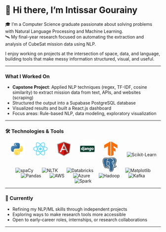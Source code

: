 # 👋 Hi there, I’m Intissar Gourainy

🎓 I’m a Computer Science graduate passionate about solving problems with Natural Language Processing and Machine Learning.  
🛰️ My final-year research focused on automating the extraction and analysis of CubeSat mission data using NLP.

I enjoy working on projects at the intersection of space, data, and language, building tools that make messy information structured, visual, and useful.

---

###  What I Worked On

- **Capstone Project**: Applied NLP techniques (regex, TF-IDF, cosine similarity) to extract mission data from text, APIs, and websites (scraping)  
- Structured the output into a Supabase PostgreSQL database  
- Visualized results and built a React.js dashboard  
- Focus areas: Rule-based NLP, data modeling, exploratory visualization

---
### 🛠️ Technologies & Tools

<p align="center">

<img alt="Python" src="https://raw.githubusercontent.com/devicons/devicon/master/icons/python/python-original.svg" width="48" height="48" style="margin: 0 12px;" />
<img alt="React" src="https://raw.githubusercontent.com/devicons/devicon/master/icons/react/react-original.svg" width="48" height="48" style="margin: 0 12px;" />
<img alt="Angular" src="https://raw.githubusercontent.com/devicons/devicon/master/icons/angularjs/angularjs-original.svg" width="48" height="48" style="margin: 0 12px;" />
<img alt="Django" src="https://raw.githubusercontent.com/devicons/devicon/master/icons/django/django-original.svg" width="48" height="48" style="margin: 0 12px;" />
<img alt="TensorFlow" src="https://raw.githubusercontent.com/devicons/devicon/master/icons/tensorflow/tensorflow-original.svg" width="48" height="48" style="margin: 0 12px;" />
<img alt="Scikit-Learn" src="https://raw.githubusercontent.com/devicons/devicon/master/icons/scikit-learn/scikit-learn-original.svg" width="48" height="48" style="margin: 0 12px;" />
<img alt="spaCy" src="https://upload.wikimedia.org/wikipedia/commons/0/0a/SpaCy_logo.svg" width="48" height="48" style="margin: 0 12px;" />
<img alt="NLTK" src="https://upload.wikimedia.org/wikipedia/commons/6/6b/Nltk_logo.svg" width="48" height="48" style="margin: 0 12px;" />
<img alt="Databricks" src="https://databricks.com/wp-content/uploads/2021/07/Databricks-logo-horizontal.svg" width="100" height="30" style="margin: 0 12px;" />
<img alt="PostgreSQL" src="https://raw.githubusercontent.com/devicons/devicon/master/icons/postgresql/postgresql-original.svg" width="48" height="48" style="margin: 0 12px;" />
<img alt="Matplotlib" src="https://matplotlib.org/_static/logo2_compressed.svg" width="48" height="48" style="margin: 0 12px;" />
<img alt="Pandas" src="https://pandas.pydata.org/static/img/pandas_mark.svg" width="48" height="48" style="margin: 0 12px;" />
<img alt="AWS" src="https://a0.awsstatic.com/libra-css/images/logos/aws_logo_smile_1200x630.png" width="48" height="48" style="margin: 0 12px;" />
<img alt="Azure" src="https://upload.wikimedia.org/wikipedia/commons/a/a8/Microsoft_Azure_Logo.svg" width="48" height="48" style="margin: 0 12px;" />
<img alt="Hadoop" src="https://hadoop.apache.org/images/hadoop-logo.png" width="48" height="48" style="margin: 0 12px;" />
<img alt="Kafka" src="https://kafka.apache.org/images/logo.svg" width="48" height="48" style="margin: 0 12px;" />
<img alt="Spark" src="https://spark.apache.org/images/spark-logo-trademark.png" width="48" height="48" style="margin: 0 12px;" />

</p>





---

### 🌱 Currently

- Refining my NLP/ML skills through independent projects  
- Exploring ways to make research tools more accessible  
- Open to early-career roles, internships, or research collaborations

---
